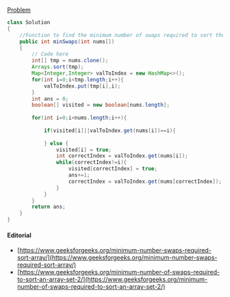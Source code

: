 [Problem](https://practice.geeksforgeeks.org/problems/minimum-swaps/1)

```java
class Solution
{
    //Function to find the minimum number of swaps required to sort the array.
    public int minSwaps(int nums[])
    {
        // Code here
        int[] tmp = nums.clone();
        Arrays.sort(tmp);
        Map<Integer,Integer> valToIndex = new HashMap<>();
        for(int i=0;i<tmp.length;i++){
            valToIndex.put(tmp[i],i);
        }
        int ans = 0;
        boolean[] visited = new boolean[nums.length];
        
        for(int i=0;i<nums.length;i++){
            
            if(visited[i]||valToIndex.get(nums[i])==i){
                
            } else {
                visited[i] = true;
                int correctIndex = valToIndex.get(nums[i]);
                while(correctIndex!=i){
                    visited[correctIndex] = true;
                    ans+=1;
                    correctIndex = valToIndex.get(nums[correctIndex]);
                }
            }
        }
        return ans;
    }
}
```

#### Editorial
* [https://www.geeksforgeeks.org/minimum-number-swaps-required-sort-array/](https://www.geeksforgeeks.org/minimum-number-swaps-required-sort-array/)
* [https://www.geeksforgeeks.org/minimum-number-of-swaps-required-to-sort-an-array-set-2/](https://www.geeksforgeeks.org/minimum-number-of-swaps-required-to-sort-an-array-set-2/)